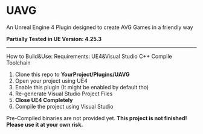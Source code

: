 # UAVG

An Unreal Engine 4 Plugin designed to create AVG Games in a friendly way

**Partially Tested in UE Version: 4.25.3**

---
How to Build&Use:
Requirements: UE4&Visual Studio C++ Compile Toolchain

 1. Clone this repo to **YourProject/Plugins/UAVG**
 2. Open your project using UE4
 3. Enable this plugin (It might be enabled by default tho)
 4. Re-generate Visual Studio Project Files
 5. **Close UE4 Completely**
 6. Compile the project using Visual Studio
 
Pre-Compiled binaries are not provided yet.
**This project is not finished! Please use it at your own risk.**